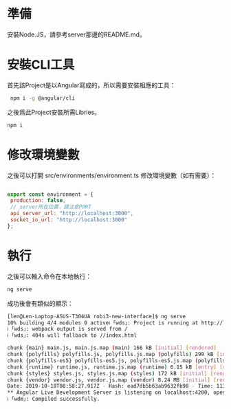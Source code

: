 # 準備
安裝Node.JS，請參考server那邊的README.md。

# 安裝CLI工具
首先該Project是以Angular寫成的，所以需要安裝相應的工具：
```bash
 npm i -g @angular/cli
 ```
 之後爲此Project安裝所需Libries。
 ```bash
 npm i
 ```

# 修改環境變數
 之後可以打開 src/environments/environment.ts 修改環境變數（如有需要）：
 ```javascript

export const environment = {
  production: false,
  // server所在位置，請注意PORT
  api_server_url: "http://localhost:3000",
  socket_io_url: "http://localhost:3000"
};
```

# 執行
之後可以輸入命令在本地執行：
```bash
ng serve
```

成功後會有類似的顯示：
```bash
[len@Len-Laptop-ASUS-T304UA robi3-new-interface]$ ng serve
10% building 4/4 modules 0 activeℹ ｢wds｣: Project is running at http://localhost:4200/webpack-dev-server/
ℹ ｢wds｣: webpack output is served from /
ℹ ｢wds｣: 404s will fallback to //index.html

chunk {main} main.js, main.js.map (main) 166 kB [initial] [rendered]
chunk {polyfills} polyfills.js, polyfills.js.map (polyfills) 299 kB [initial] [rendered]
chunk {polyfills-es5} polyfills-es5.js, polyfills-es5.js.map (polyfills-es5) 586 kB [initial] [rendered]
chunk {runtime} runtime.js, runtime.js.map (runtime) 6.15 kB [entry] [rendered]
chunk {styles} styles.js, styles.js.map (styles) 172 kB [initial] [rendered]
chunk {vendor} vendor.js, vendor.js.map (vendor) 8.24 MB [initial] [rendered]
Date: 2019-10-18T08:58:27.917Z - Hash: ead7db5b63ab9632fb98 - Time: 11352ms
** Angular Live Development Server is listening on localhost:4200, open your browser on http://localhost:4200/ **
ℹ ｢wdm｣: Compiled successfully.
```
